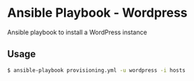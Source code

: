 # Ansible Playbook - Wordpress
Ansible playbook to install a WordPress instance


## Usage
```bash
$ ansible-playbook provisioning.yml -u wordpress -i hosts
```
